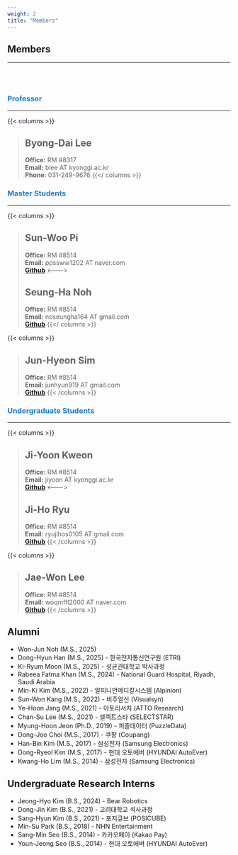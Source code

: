 ```yaml
---
weight: 2
title: "Members"
---
```


## Members
---
<br><br>

### <span style="color:#197ed6">Professor</span>
---  
{{< columns >}}
> ## Byong-Dai Lee
> **Office:** RM #8317  
**Email:** blee AT kyonggi.ac.kr  
**Phone:** 031-249-9676
{{</ columns >}}

### <span style="color:#197ed6">Master Students</span>
---

{{< columns >}}
> ## Sun-Woo Pi
> **Office:** RM #8514  
**Email:** ppssww1202 AT naver.com  
[**Github**](https://github.com/sunwxxpi)
<--->
> ## Seung-Ha Noh
> **Office:** RM #8514  
**Email:** noseungha164 AT gmail.com  
[**Github**](https://github.com/seungha164)
{{</ columns >}}

{{< columns >}}
> ## Jun-Hyeon Sim
> **Office:** RM #8514  
**Email:** junhyun919 AT gmail.com  
[**Github**](https://github.com/PacaSim)
{{< /columns >}}


### <span style="color:#197ed6">Undergraduate Students</span>
---

{{< columns >}}
> ## Ji-Yoon Kweon
> **Office:** RM #8514  
**Email:** jiyoon AT kyonggi.ac.kr  
[**Github**](https://github.com/jiyoxn)
<--->   
> ## Ji-Ho Ryu
> **Office:** RM #8514  
**Email:** ryujihos0105 AT gmail.com  
[**Github**](https://github.com/ryujihos0105)
{{< /columns >}}

{{< columns >}}
> ## Jae-Won Lee
> **Office:** RM #8514  
**Email:** woqmffl2000 AT naver.com  
[**Github**](https://github.com/programmer-Lee)
{{< /columns >}}

## Alumni  
- Won-Jun Noh (M.S., 2025)
- Dong-Hyun Han (M.S., 2025) - 한국전자통신연구원 (ETRI)  
- Ki-Ryum Moon (M.S., 2025) - 성균관대학교 박사과정 
- Rabeea Fatma Khan (M.S., 2024) - National Guard Hospital, Riyadh, Saudi Arabia
- Min-Ki Kim (M.S., 2022) - 알피니언메디칼시스템 (Alpinion)  
- Sun-Won Kang (M.S., 2022) - 비주얼신 (Visualsyn)
- Ye-Hoon Jang (M.S., 2021) - 아토리서치 (ATTO Research)
- Chan-Su Lee (M.S., 2021) - 셀렉트스타 (SELECTSTAR)
- Myung-Hoon Jeon (Ph.D., 2019) - 퍼즐데이터 (PuzzleData)
- Dong-Joo Choi (M.S., 2017) - 쿠팡 (Coupang)
- Han-Bin Kim (M.S., 2017) - 삼성전자 (Samsung Electronics)
- Dong-Ryeol Kim (M.S., 2017) - 현대 오토에버 (HYUNDAI AutoEver)
- Kwang-Ho Lim (M.S., 2014) - 삼성전자 (Samsung Electronics)

## Undergraduate Research Interns  

- Jeong-Hyo Kim (B.S., 2024) - Bear Robotics
- Dong-Jin Kim (B.S., 2021) - 고려대학교 석사과정
- Sang-Hyun Kim (B.S., 2021) - 포지큐브 (POSICUBE)
- Min-Su Park (B.S., 2018) - NHN Entertainment
- Sang-Min Seo (B.S., 2014) - 카카오페이 (Kakao Pay)
- Youn-Jeong Seo (B.S., 2014) - 현대 오토에버 (HYUNDAI AutoEver)
